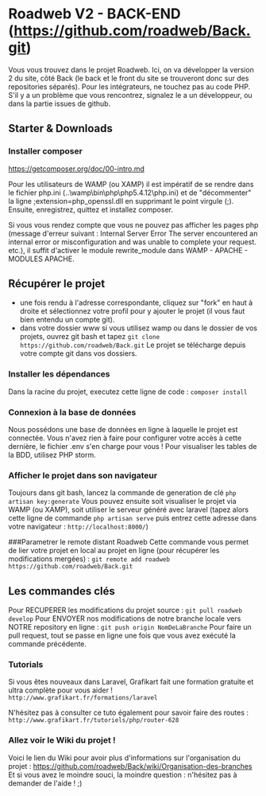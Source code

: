 # Roadweb V2 - BACK-END (https://github.com/roadweb/Back.git)

Vous vous trouvez dans le projet Roadweb.
Ici, on va développer la version 2 du site, côté Back (le back et le front du site se trouveront donc sur des repositories séparés).
Pour les intégrateurs, ne touchez pas au code PHP. S'il y a un problème que vous rencontrez, signalez le a un développeur, ou dans la partie issues de github.


## Starter & Downloads

### Installer composer
https://getcomposer.org/doc/00-intro.md

Pour les utilisateurs de WAMP (ou XAMP) il est impératif de se rendre dans le fichier php.ini (..\wamp\bin\php\php5.4.12\php.ini)
et de "décommenter" la ligne ;extension=php_openssl.dll en supprimant le point virgule (;).
 Ensuite, enregistrez, quittez et installez composer.

Si vous vous rendez compte que vous ne pouvez pas afficher les pages php (message d'erreur suivant : Internal Server Error  The server encountered an internal error or misconfiguration and was unable to complete your request. etc.), il suffit d'activer le module rewrite_module dans WAMP - APACHE - MODULES APACHE.


## Récupérer le projet

- une fois rendu à l'adresse correspondante, cliquez sur "fork" en haut à droite et sélectionnez votre profil pour y ajouter le projet (il vous faut bien entendu un compte git).
- dans votre dossier www si vous utilisez wamp ou dans le dossier de vos projets, ouvrez git bash et tapez
```git clone https://github.com/roadweb/Back.git``` 
Le projet se télécharge depuis votre compte git dans vos dossiers.


### Installer les dépendances
Dans la racine du projet, executez cette ligne de code :
```composer install```

### Connexion à la base de données
Nous possédons une base de données en ligne à laquelle le projet est connectée. Vous n'avez rien à faire pour configurer votre accès à cette dernière, le fichier .env s'en charge pour vous ! Pour visualiser les tables de la BDD, utilisez PHP storm.


### Afficher le projet dans son navigateur
Toujours dans git bash, lancez la commande de generation de clé
```php artisan key:generate```
 Vous pouvez ensuite soit visualiser le projet via WAMP (ou XAMP), soit utiliser le serveur généré avec laravel (tapez alors cette ligne de commande ```php artisan serve``` puis entrez cette adresse dans votre navigateur : ```http://localhost:8000/```)


###Parametrer le remote distant Roadweb
Cette commande vous permet de lier votre projet en local au projet en ligne (pour récupérer les modifications mergées) :
```git remote add roadweb https://github.com/roadweb/Back.git``` 

## Les commandes clés
Pour RECUPERER les modifications du projet source : ```git pull roadweb develop```
Pour ENVOYER nos modifications de notre branche locale vers NOTRE repository en ligne : ```git push origin NomDeLaBranche```
Pour faire un pull request, tout se passe en ligne une fois que vous avez exécuté la commande précédente.

### Tutorials

Si vous êtes nouveaux dans Laravel, Grafikart fait une formation gratuite et ultra complète pour vous aider !
```http://www.grafikart.fr/formations/laravel```

N'hésitez pas à consulter ce tuto également pour savoir faire des routes :
```http://www.grafikart.fr/tutoriels/php/router-628```

### Allez voir le Wiki du projet !

Voici le lien du Wiki pour avoir plus d'informations sur l'organisation du projet : https://github.com/roadweb/Back/wiki/Organisation-des-branches
Et si vous avez le moindre souci, la moindre question : n'hésitez pas à demander de l'aide ! ;)